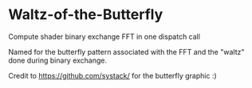 # Waltz-of-the-Butterfly
Compute shader binary exchange FFT in one dispatch call

Named for the butterfly pattern associated with the FFT and the "waltz" done during binary exchange.

Credit to https://github.com/systack/ for the butterfly graphic :)
